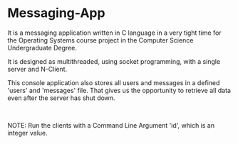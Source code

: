 # Messaging-App

It is a messaging application written in C language in a very tight time for the Operating Systems course project in the Computer Science Undergraduate Degree.

It is designed as multithreaded, using socket programming, with a single server and N-Client.

This console application also stores all users and messages in a defined 'users' and 'messages' file. That gives us the opportunity to retrieve all data even after the server has shut down.

<br/>

NOTE: Run the clients with a Command Line Argument 'id', which is an integer value.

